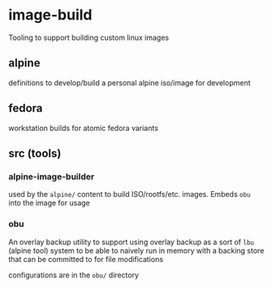 image-build
===

Tooling to support building custom linux images

## alpine

definitions to develop/build a personal alpine iso/image for development

## fedora

workstation builds for atomic fedora variants

## src (tools)

### alpine-image-builder

used by the `alpine/` content to build ISO/rootfs/etc. images. Embeds
`obu` into the image for usage

###  obu

An overlay backup utility to support using overlay backup as a sort of `lbu`
(alpine tool) system to be able to naively run in memory with a backing store
that can be committed to for file modifications

configurations are in the `obu/` directory
